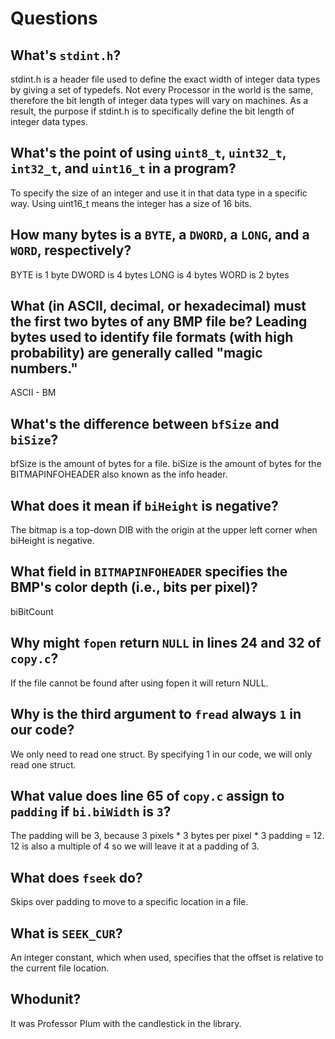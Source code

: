 # Questions

## What's `stdint.h`?

stdint.h is a header file used to define the exact width of integer data types by giving a set of typedefs.
Not every Processor in the world is the same, therefore the bit length of integer data types will vary on machines.
As a result, the purpose if stdint.h is to specifically define the bit length of integer data types.

## What's the point of using `uint8_t`, `uint32_t`, `int32_t`, and `uint16_t` in a program?

To specify the size of an integer and use it in that data type in a specific way. Using uint16_t means the integer has a size of 16 bits.

## How many bytes is a `BYTE`, a `DWORD`, a `LONG`, and a `WORD`, respectively?

BYTE is 1 byte
DWORD is 4 bytes
LONG is 4 bytes
WORD is 2 bytes

## What (in ASCII, decimal, or hexadecimal) must the first two bytes of any BMP file be? Leading bytes used to identify file formats (with high probability) are generally called "magic numbers."

ASCII - BM

## What's the difference between `bfSize` and `biSize`?

bfSize is the amount of bytes for a file.
biSize is the amount of bytes for the BITMAPINFOHEADER also known as the info header.

## What does it mean if `biHeight` is negative?

The bitmap is a top-down DIB with the origin at the upper left corner when biHeight is negative.

## What field in `BITMAPINFOHEADER` specifies the BMP's color depth (i.e., bits per pixel)?

biBitCount

## Why might `fopen` return `NULL` in lines 24 and 32 of `copy.c`?

If the file cannot be found after using fopen it will return NULL.

## Why is the third argument to `fread` always `1` in our code?

We only need to read one struct. By specifying 1 in our code, we will only read one struct.

## What value does line 65 of `copy.c` assign to `padding` if `bi.biWidth` is `3`?

The padding will be 3, because 3 pixels * 3 bytes per pixel * 3 padding = 12.
12 is also a multiple of 4 so we will leave it at a padding of 3.

## What does `fseek` do?

Skips over padding to move to a specific location in a file.

## What is `SEEK_CUR`?

An integer constant, which when used, specifies that the offset is relative to the current file location.

## Whodunit?

It was Professor Plum with the candlestick in the library.
